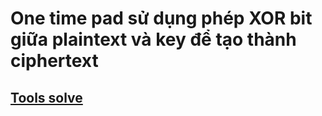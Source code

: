 # One time pad sử dụng phép XOR bit giữa plaintext và key để tạo thành ciphertext

## [Tools solve](https://www.diffchecker.com/image-compare/)
